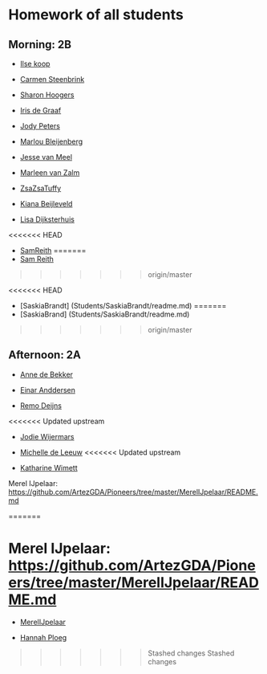 # Homework of all students

## Morning: 2B
- [Ilse koop](Students/IlseKoop/README.md)

- [Carmen Steenbrink](Students/CarmenSteenbrink/README.md)

- [Sharon Hoogers](Students/SharonHoogers/README.md)

- [Iris de Graaf](Students/IrisdeGraaf/README.md)

- [Jody Peters](students/JodyPeters/README.md)

- [Marlou Bleijenberg](Students/MarlouBleijenberg/README.md)

- [Jesse van Meel](Students/JessevanMeel/README.md)

- [Marleen van Zalm](Students/Marleenvanzalm/readme.md)

- [ZsaZsaTuffy](Students/ZsazsaTuffy/README.md)

- [Kiana Beijleveld](Students/KianaBeijleveld/readme.md)

- [Lisa Dijksterhuis](Students/LisaDijksterhuis/readme.md)

<<<<<<< HEAD
- [SamReith](Students/SamReith/readme.md)
=======
- [Sam Reith](Students/SamReith/readme.md)
>>>>>>> origin/master

<<<<<<< HEAD
- [SaskiaBrandt] (Students/SaskiaBrandt/readme.md)
=======
- [SaskiaBrand] (Students/SaskiaBrandt/readme.md)
>>>>>>> origin/master


## Afternoon: 2A

- [Anne de Bekker](Students/annedebekker/README.md)

- [Einar Anddersen](Students/EinarAndersen/README.md)

- [Remo Deijns](Students/RemoDeijns/README.md)

<<<<<<< Updated upstream
- [Jodie Wijermars](Students/Jodie/README.md)

- [Michelle de Leeuw](Students/MichelledeLeeuw/README.md)
<<<<<<< Updated upstream
- [Katharine Wimett](Students/KatharineWimett/README.MD)

Merel IJpelaar: https://github.com/ArtezGDA/Pioneers/tree/master/MerelIJpelaar/README.md

=======

Merel IJpelaar: https://github.com/ArtezGDA/Pioneers/tree/master/MerelIJpelaar/README.md
=======
- [MerelIJpelaar](Students/MerelIJpelaar/README.md)

- [Hannah Ploeg](Students/HannahPloeg/README.md)
>>>>>>> Stashed changes
>>>>>>> Stashed changes
